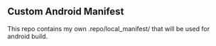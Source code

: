 ## Custom Android Manifest

This repo contains my own .repo/local_manifest/ that will be used for android build.
